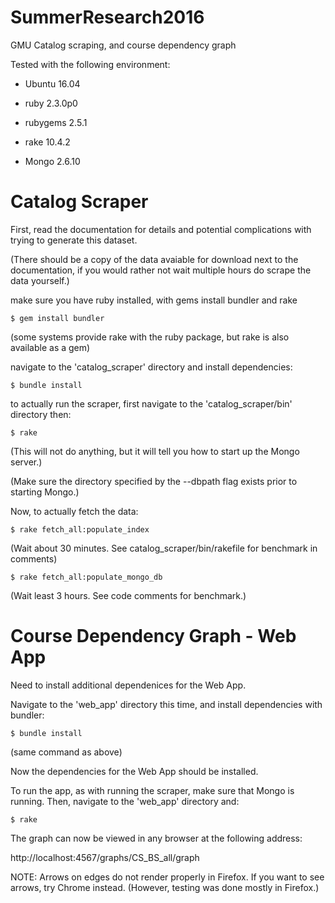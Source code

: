 # SummerResearch2016
GMU Catalog scraping, and course dependency graph


Tested with the following environment:


* Ubuntu 16.04

* ruby 2.3.0p0
* rubygems 2.5.1
* rake 10.4.2

* Mongo 2.6.10





# Catalog Scraper

First, read the documentation for details and potential complications with trying to generate this dataset.

(There should be a copy of the data avaiable for download next to the documentation, if you would rather not wait multiple hours do scrape the data yourself.)


make sure you have ruby installed, with gems
install bundler and rake
```
$ gem install bundler
```

(some systems provide rake with the ruby package, but rake is also available as a gem)

navigate to the 'catalog_scraper' directory and install dependencies:
```
$ bundle install
```

to actually run the scraper,
first navigate to the 'catalog_scraper/bin' directory
then:
```
$ rake
```

(This will not do anything, but it will tell you how to start up the Mongo server.)

(Make sure the directory specified by the --dbpath flag exists prior to starting Mongo.)

Now, to actually fetch the data:
```
$ rake fetch_all:populate_index
```
(Wait about 30 minutes. See catalog_scraper/bin/rakefile for benchmark in comments)
```
$ rake fetch_all:populate_mongo_db
```
(Wait least 3 hours. See code comments for benchmark.)



# Course Dependency Graph - Web App

Need to install additional dependenices for the Web App.

Navigate to the 'web_app' directory this time, and install dependencies with bundler:
```
$ bundle install
```
(same command as above)


Now the dependencies for the Web App should be installed.


To run the app, as with running the scraper, make sure that Mongo is running.
Then, navigate to the 'web_app' directory and:
```
$ rake
```

The graph can now be viewed in any browser at the following address:

http://localhost:4567/graphs/CS_BS_all/graph

NOTE: Arrows on edges do not render properly in Firefox. If you want to see arrows, try Chrome instead. (However, testing was done mostly in Firefox.)



